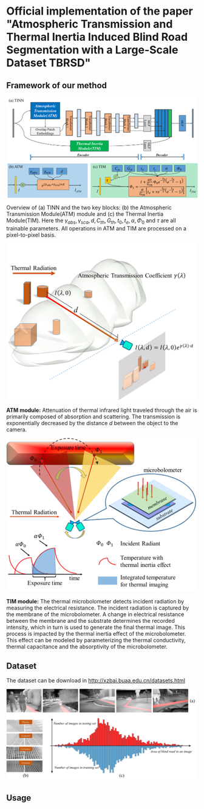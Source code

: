 Official implementation of the paper "Atmospheric Transmission and Thermal Inertia Induced Blind Road Segmentation with a Large-Scale Dataset TBRSD"
=
Framework of our method
-

<img src="figures/framework.png" alt="framework"/><br/>

Overview of (a) TINN and the two key blocks: (b) the Atmospheric Transmission Module(ATM) module and (c) the Thermal Inertia Module(TIM). Here the $\gamma_{abs}, \gamma_{sca}, d, C_{th}, G_{th}, t_{0}, t_{e}, \alpha, \Phi_{0}$ and $\tau$ are all trainable parameters. All operations in ATM and TIM are processed on a pixel-to-pixel basis.

<img src="figures/transmission.png" width="500" alt="transmission"/><br/>

**ATM module:** Attenuation of thermal infrared light traveled through the air is primarily composed of absorption and scattering. The transmission is exponentially decreased by the distance $d$ between the object to the camera.

<img src="figures/thermalinertia.png" width="500" alt="thermalinertia"/><br/>

**TIM module:** The thermal microbolometer detects incident radiation by measuring the electrical resistance. The incident radiation is captured by the membrane of the microbolometer. A change in electrical resistance between the membrane and the substrate determines the recorded intensity, which in turn is used to generate the final thermal image. This process is impacted by the thermal inertia effect of the microbolometer. This effect can be modeled by parameterizing the thermal conductivity, thermal capacitance and the absorptivity of the microbolometer.

Dataset
-
The dataset can be download in http://xzbai.buaa.edu.cn/datasets.html

<img src="figures/dataset.png" alt="dataset"/><br/>



Usage
-
